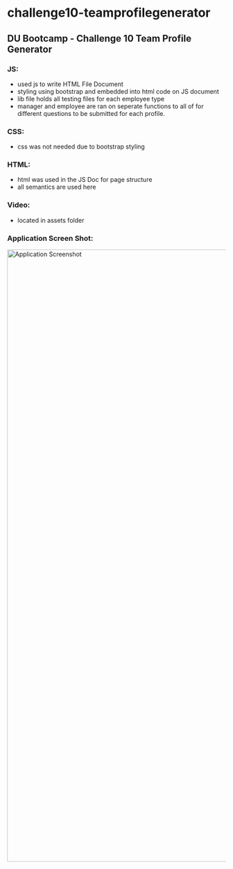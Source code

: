 # challenge10-teamprofilegenerator

## DU Bootcamp - Challenge 10 Team Profile Generator

### JS:
- used js to write HTML File Document
- styling using bootstrap and embedded into html code on JS document
- lib file holds all testing files for each employee type
- manager and employee are ran on seperate functions to all of for different questions to be submitted for each profile. 

### CSS:
- css was not needed due to bootstrap styling

### HTML:
- html was used in the JS Doc for page structure
- all semantics are used here

### Video:
- located in assets folder

### Application Screen Shot:

<img width="1411" alt="Application Screenshot" src="https://user-images.githubusercontent.com/59673032/187821123-9f7b03fe-8da4-4cb9-af86-81f7ae5dd60c.png">
